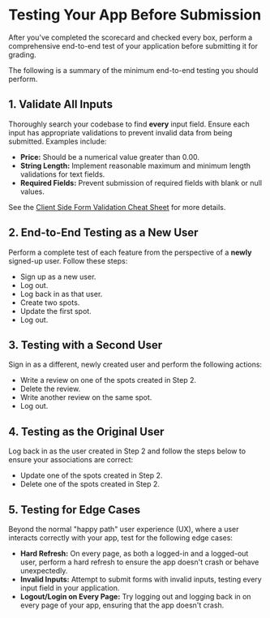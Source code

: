 # Testing Your App Before Submission

After you've completed the scorecard and checked every box, perform a comprehensive end-to-end test of your application before submitting it for grading.

The following is a summary of the minimum end-to-end testing you should perform.

## 1. Validate All Inputs

Thoroughly search your codebase to find **every** input field. Ensure each input has appropriate validations to prevent invalid data from being submitted. Examples include:

*   **Price:** Should be a numerical value greater than 0.00.
*   **String Length:** Implement reasonable maximum and minimum length validations for text fields.
*   **Required Fields:** Prevent submission of required fields with blank or null values.

See the [Client Side Form Validation Cheat Sheet](CheckingInputs.md) for more details.

## 2. End-to-End Testing as a New User

Perform a complete test of each feature from the perspective of a **newly** signed-up user. Follow these steps:

*   Sign up as a new user.
*   Log out.
*   Log back in as that user.
*   Create two spots.
*   Update the first spot.
*   Log out.

## 3. Testing with a Second User

Sign in as a different, newly created user and perform the following actions:

*   Write a review on one of the spots created in Step 2.
*   Delete the review.
*   Write another review on the same spot.
*   Log out.

## 4. Testing as the Original User

Log back in as the user created in Step 2 and follow the steps below to ensure your associations are correct:

*   Update one of the spots created in Step 2.
*   Delete one of the spots created in Step 2.

## 5. Testing for Edge Cases

Beyond the normal "happy path" user experience (UX), where a user interacts correctly with your app, test for the following edge cases:

*   **Hard Refresh:** On every page, as both a logged-in and a logged-out user, perform a hard refresh to ensure the app doesn't crash or behave unexpectedly.
*   **Invalid Inputs:** Attempt to submit forms with invalid inputs, testing every input field in your application.
*   **Logout/Login on Every Page:** Try logging out and logging back in on every page of your app, ensuring that the app doesn't crash.
